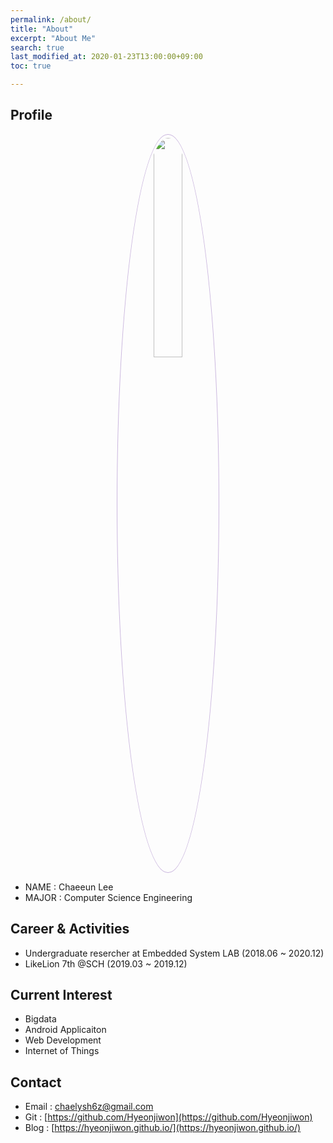 ```yaml
---
permalink: /about/
title: "About"
excerpt: "About Me"
search: true
last_modified_at: 2020-01-23T13:00:00+09:00
toc: true

--- 
```


## Profile
<center><img src="/assets/img/me.jpg" width="30%" height="30%" style="
border: 1px solid #cab6de;
border-radius: 50%;
padding: 5px;
-moz-border-radius: 50%;
-khtml-border-radius: 50%;
-webkit-border-radius: 50%;
"></center>


* NAME : Chaeeun Lee
* MAJOR : Computer Science Engineering

## Career & Activities
 - Undergraduate resercher at Embedded System LAB (2018.06 ~ 2020.12)
 - LikeLion 7th @SCH (2019.03 ~ 2019.12)

## Current Interest
 * Bigdata
 * Android Applicaiton 
 * Web Development
 * Internet of Things

## Contact
 * Email : chaelysh6z@gmail.com
 * Git : [https://github.com/Hyeonjiwon](https://github.com/Hyeonjiwon)
 * Blog : [https://hyeonjiwon.github.io/](https://hyeonjiwon.github.io/)

